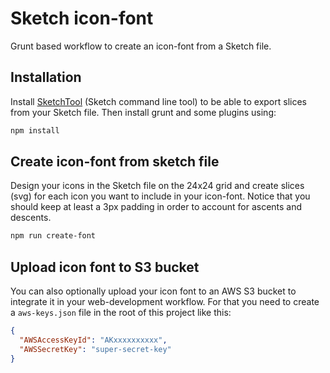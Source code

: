 # Sketch icon-font

Grunt based workflow to create an icon-font from a Sketch file.

## Installation

Install [SketchTool](http://www.sketchapp.com/tool/) (Sketch command line tool) to be able to export slices from your Sketch file. Then install grunt and some plugins using:

```bash
npm install
```

## Create icon-font from sketch file

Design your icons in the Sketch file on the 24x24 grid and create slices (svg) for each icon you want to include in your icon-font. Notice that you should keep at least a 3px padding in order to account for ascents and descents.

```bash
npm run create-font
```

## Upload icon font to S3 bucket

You can also optionally upload your icon font to an AWS S3 bucket to integrate it in your web-development workflow. For that you need to create a `aws-keys.json` file in the root of this project like this:

```json
{
  "AWSAccessKeyId": "AKxxxxxxxxxx",
  "AWSSecretKey": "super-secret-key"
}
```
